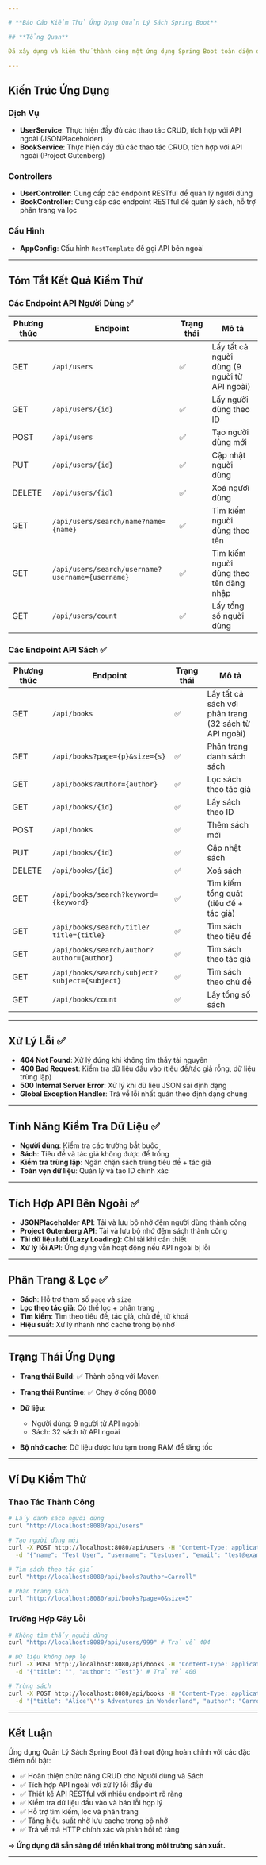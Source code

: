 ```yaml
---

# **Báo Cáo Kiểm Thử Ứng Dụng Quản Lý Sách Spring Boot**

## **Tổng Quan**

Đã xây dựng và kiểm thử thành công một ứng dụng Spring Boot toàn diện để quản lý sách và người dùng, tích hợp với các API bên ngoài.

---
```


## **Kiến Trúc Ứng Dụng**

### **Dịch Vụ**

* **UserService**: Thực hiện đầy đủ các thao tác CRUD, tích hợp với API ngoài (JSONPlaceholder)
* **BookService**: Thực hiện đầy đủ các thao tác CRUD, tích hợp với API ngoài (Project Gutenberg)

### **Controllers**

* **UserController**: Cung cấp các endpoint RESTful để quản lý người dùng
* **BookController**: Cung cấp các endpoint RESTful để quản lý sách, hỗ trợ phân trang và lọc

### **Cấu Hình**

* **AppConfig**: Cấu hình `RestTemplate` để gọi API bên ngoài

---

## **Tóm Tắt Kết Quả Kiểm Thử**

### **Các Endpoint API Người Dùng ✅**

| Phương thức | Endpoint                                         | Trạng thái | Mô tả                                        |
| ----------- | ------------------------------------------------ | ---------- | -------------------------------------------- |
| GET         | `/api/users`                                     | ✅          | Lấy tất cả người dùng (9 người từ API ngoài) |
| GET         | `/api/users/{id}`                                | ✅          | Lấy người dùng theo ID                       |
| POST        | `/api/users`                                     | ✅          | Tạo người dùng mới                           |
| PUT         | `/api/users/{id}`                                | ✅          | Cập nhật người dùng                          |
| DELETE      | `/api/users/{id}`                                | ✅          | Xoá người dùng                               |
| GET         | `/api/users/search/name?name={name}`             | ✅          | Tìm kiếm người dùng theo tên                 |
| GET         | `/api/users/search/username?username={username}` | ✅          | Tìm kiếm người dùng theo tên đăng nhập       |
| GET         | `/api/users/count`                               | ✅          | Lấy tổng số người dùng                       |

### **Các Endpoint API Sách ✅**

| Phương thức | Endpoint                                      | Trạng thái | Mô tả                                                 |
| ----------- | --------------------------------------------- | ---------- | ----------------------------------------------------- |
| GET         | `/api/books`                                  | ✅          | Lấy tất cả sách với phân trang (32 sách từ API ngoài) |
| GET         | `/api/books?page={p}&size={s}`                | ✅          | Phân trang danh sách sách                             |
| GET         | `/api/books?author={author}`                  | ✅          | Lọc sách theo tác giả                                 |
| GET         | `/api/books/{id}`                             | ✅          | Lấy sách theo ID                                      |
| POST        | `/api/books`                                  | ✅          | Thêm sách mới                                         |
| PUT         | `/api/books/{id}`                             | ✅          | Cập nhật sách                                         |
| DELETE      | `/api/books/{id}`                             | ✅          | Xoá sách                                              |
| GET         | `/api/books/search?keyword={keyword}`         | ✅          | Tìm kiếm tổng quát (tiêu đề + tác giả)                |
| GET         | `/api/books/search/title?title={title}`       | ✅          | Tìm sách theo tiêu đề                                 |
| GET         | `/api/books/search/author?author={author}`    | ✅          | Tìm sách theo tác giả                                 |
| GET         | `/api/books/search/subject?subject={subject}` | ✅          | Tìm sách theo chủ đề                                  |
| GET         | `/api/books/count`                            | ✅          | Lấy tổng số sách                                      |

---

## **Xử Lý Lỗi ✅**

* **404 Not Found**: Xử lý đúng khi không tìm thấy tài nguyên
* **400 Bad Request**: Kiểm tra dữ liệu đầu vào (tiêu đề/tác giả rỗng, dữ liệu trùng lặp)
* **500 Internal Server Error**: Xử lý khi dữ liệu JSON sai định dạng
* **Global Exception Handler**: Trả về lỗi nhất quán theo định dạng chung

---

## **Tính Năng Kiểm Tra Dữ Liệu ✅**

* **Người dùng**: Kiểm tra các trường bắt buộc
* **Sách**: Tiêu đề và tác giả không được để trống
* **Kiểm tra trùng lặp**: Ngăn chặn sách trùng tiêu đề + tác giả
* **Toàn vẹn dữ liệu**: Quản lý và tạo ID chính xác

---

## **Tích Hợp API Bên Ngoài ✅**

* **JSONPlaceholder API**: Tải và lưu bộ nhớ đệm người dùng thành công
* **Project Gutenberg API**: Tải và lưu bộ nhớ đệm sách thành công
* **Tải dữ liệu lười (Lazy Loading)**: Chỉ tải khi cần thiết
* **Xử lý lỗi API**: Ứng dụng vẫn hoạt động nếu API ngoài bị lỗi

---

## **Phân Trang & Lọc ✅**

* **Sách**: Hỗ trợ tham số `page` và `size`
* **Lọc theo tác giả**: Có thể lọc + phân trang
* **Tìm kiếm**: Tìm theo tiêu đề, tác giả, chủ đề, từ khoá
* **Hiệu suất**: Xử lý nhanh nhờ cache trong bộ nhớ

---

## **Trạng Thái Ứng Dụng**

* **Trạng thái Build**: ✅ Thành công với Maven
* **Trạng thái Runtime**: ✅ Chạy ở cổng 8080
* **Dữ liệu**:

  * Người dùng: 9 người từ API ngoài
  * Sách: 32 sách từ API ngoài
* **Bộ nhớ cache**: Dữ liệu được lưu tạm trong RAM để tăng tốc

---

## **Ví Dụ Kiểm Thử**

### **Thao Tác Thành Công**

```bash
# Lấy danh sách người dùng
curl "http://localhost:8080/api/users"

# Tạo người dùng mới
curl -X POST http://localhost:8080/api/users -H "Content-Type: application/json" \
  -d '{"name": "Test User", "username": "testuser", "email": "test@example.com"}'

# Tìm sách theo tác giả
curl "http://localhost:8080/api/books?author=Carroll"

# Phân trang sách
curl "http://localhost:8080/api/books?page=0&size=5"
```

### **Trường Hợp Gây Lỗi**

```bash
# Không tìm thấy người dùng
curl "http://localhost:8080/api/users/999" # Trả về 404

# Dữ liệu không hợp lệ
curl -X POST http://localhost:8080/api/books -H "Content-Type: application/json" \
  -d '{"title": "", "author": "Test"}' # Trả về 400

# Trùng sách
curl -X POST http://localhost:8080/api/books -H "Content-Type: application/json" \
  -d '{"title": "Alice'\''s Adventures in Wonderland", "author": "Carroll, Lewis"}' # Trả về 400
```

---

## **Kết Luận**

Ứng dụng Quản Lý Sách Spring Boot đã hoạt động hoàn chỉnh với các đặc điểm nổi bật:

* ✅ Hoàn thiện chức năng CRUD cho Người dùng và Sách
* ✅ Tích hợp API ngoài với xử lý lỗi đầy đủ
* ✅ Thiết kế API RESTful với nhiều endpoint rõ ràng
* ✅ Kiểm tra dữ liệu đầu vào và báo lỗi hợp lý
* ✅ Hỗ trợ tìm kiếm, lọc và phân trang
* ✅ Tăng hiệu suất nhờ lưu cache trong bộ nhớ
* ✅ Trả về mã HTTP chính xác và phản hồi rõ ràng

**→ Ứng dụng đã sẵn sàng để triển khai trong môi trường sản xuất.**

---

